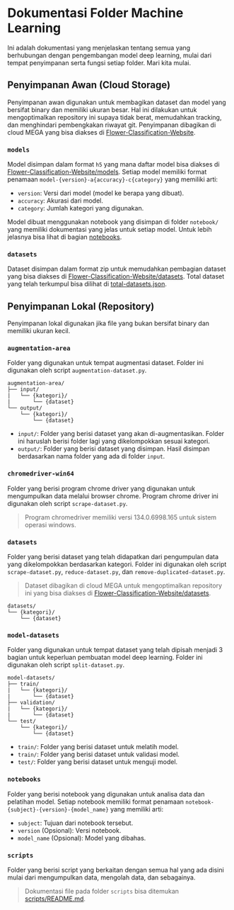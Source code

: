 # Dokumentasi Folder Machine Learning

Ini adalah dokumentasi yang menjelaskan tentang semua yang berhubungan dengan pengembangan model deep learning, mulai dari tempat penyimpanan serta fungsi setiap folder. Mari kita mulai.

## Penyimpanan Awan (Cloud Storage)

Penyimpanan awan digunakan untuk membagikan dataset dan model yang bersifat binary dan memiliki ukuran besar. Hal ini dilakukan untuk mengoptimalkan repository ini supaya tidak berat, memudahkan tracking, dan menghindari pembengkakan riwayat git. Penyimpanan dibagikan di cloud MEGA yang bisa diakses di [Flower-Classification-Website](https://mega.nz/folder/MlgGRL4K#hikilKZ0F1gXoWCzvKkxcA).

### `models`

Model disimpan dalam format `h5` yang mana daftar model bisa diakses di [Flower-Classification-Website/models](https://mega.nz/folder/MlgGRL4K#hikilKZ0F1gXoWCzvKkxcA/folder/MsYCAZjI). Setiap model memiliki format penamaan `model-{version}-a{accuracy}-c{category}` yang memiliki arti:

- `version`: Versi dari model (model ke berapa yang dibuat).
- `accuracy`: Akurasi dari model.
- `category`: Jumlah kategori yang digunakan.

Model dibuat menggunakan notebook yang disimpan di folder `notebook/` yang memiliki dokumentasi yang jelas untuk setiap model. Untuk lebih jelasnya bisa lihat di bagian [notebooks](#notebooks).

### `datasets`

Dataset disimpan dalam format zip untuk memudahkan pembagian dataset yang bisa diakses di [Flower-Classification-Website/datasets](https://mega.nz/folder/MlgGRL4K#hikilKZ0F1gXoWCzvKkxcA/folder/plAz2ZjR). Total dataset yang telah terkumpul bisa dilihat di [total-datasets.json](total-datasets.json).

## Penyimpanan Lokal (Repository)

Penyimpanan lokal digunakan jika file yang bukan bersifat binary dan memiliki ukuran kecil.

### `augmentation-area`

Folder yang digunakan untuk tempat augmentasi dataset. Folder ini digunakan oleh script `augmentation-dataset.py`.

```
augmentation-area/
├── input/
|   └── {kategori}/
|       └── {dataset}
└── output/
    └── {kategori}/
        └── {dataset}
```

- `input/`: Folder yang berisi dataset yang akan di-augmentasikan. Folder ini haruslah berisi folder lagi yang dikelompokkan sesuai kategori.
- `output/`: Folder yang berisi dataset yang disimpan. Hasil disimpan berdasarkan nama folder yang ada di folder `input`.

### `chromedriver-win64`

Folder yang berisi program chrome driver yang digunakan untuk mengumpulkan data melalui browser chrome. Program chrome driver ini digunakan oleh script `scrape-dataset.py`.

> Program chromedriver memiliki versi 134.0.6998.165 untuk sistem operasi windows.

### `datasets`

Folder yang berisi dataset yang telah didapatkan dari pengumpulan data yang dikelompokkan berdasarkan kategori. Folder ini digunakan oleh script `scrape-dataset.py`, `reduce-dataset.py`, dan `remove-duplicated-dataset.py`.

> Dataset dibagikan di cloud MEGA untuk mengoptimalkan repository ini yang bisa diakses di [Flower-Classification-Website/datasets](https://mega.nz/folder/MlgGRL4K#hikilKZ0F1gXoWCzvKkxcA/folder/plAz2ZjR).

```
datasets/
└── {kategori}/
    └── {dataset}
```

### `model-datasets`

Folder yang digunakan untuk tempat dataset yang telah dipisah menjadi 3 bagian untuk keperluan pembuatan model deep learning. Folder ini digunakan oleh script `split-dataset.py`.

```
model-datasets/
├── train/
|   └── {kategori}/
|       └── {dataset}
├── validation/
|   └── {kategori}/
|       └── {dataset}
└── test/
    └── {kategori}/
        └── {dataset}
```

- `train/`: Folder yang berisi dataset untuk melatih model.
- `train/`: Folder yang berisi dataset untuk validasi model.
- `test/`: Folder yang berisi dataset untuk menguji model.

### `notebooks`

Folder yang berisi notebook yang digunakan untuk analisa data dan pelatihan model. Setiap notebook memiliki format penamaan `notebook-{subject}-{version}-{model_name}` yang memiliki arti:

- `subject`: Tujuan dari notebook tersebut.
- `version` (Opsional): Versi notebook.
- `model_name` (Opsional): Model yang dibahas.

### `scripts`

Folder yang berisi script yang berkaitan dengan semua hal yang ada disini mulai dari mengumpulkan data, mengolah data, dan sebagainya.

> Dokumentasi file pada folder `scripts` bisa ditemukan [scripts/README.md](scripts/README.md).